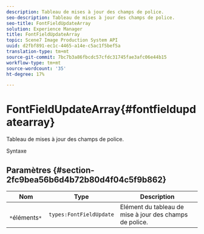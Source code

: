 ```yaml
---
description: Tableau de mises à jour des champs de police.
seo-description: Tableau de mises à jour des champs de police.
seo-title: FontFieldUpdateArray
solution: Experience Manager
title: FontFieldUpdateArray
topic: Scene7 Image Production System API
uuid: d2fbf891-ec1c-4465-a14e-c5ac1f5bef5a
translation-type: tm+mt
source-git-commit: 7bc7b3a86fbcdc57cfdc31745fae3afc06e44b15
workflow-type: tm+mt
source-wordcount: '35'
ht-degree: 17%

---
```



# FontFieldUpdateArray{#fontfieldupdatearray}

Tableau de mises à jour des champs de police.

Syntaxe

## Paramètres {#section-2fc9bea56b6d4b72b80d4f04c5f9b862}

| Nom | Type | Description |
|---|---|---|
| ` *`éléments`*` | `types:FontFieldUpdate` | Elément du tableau de mise à jour des champs de police. |

